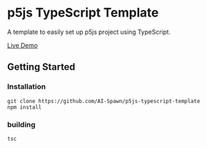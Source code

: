 # p5js TypeScript Template

A template to easily set up p5js project using TypeScript.

[Live Demo](https://aispawn.com/p5js-typescript-template/)

## Getting Started

### Installation

```
git clone https://github.com/AI-Spawn/p5js-typescript-template
npm install
```

### building

```
tsc
```